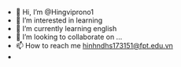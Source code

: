 - 👋 Hi, I’m @Hingviprono1
- 👀 I’m interested in learning 
- 🌱 I’m currently learning english 
- 💞️ I’m looking to collaborate on ...
- 📫 How to reach me hinhndhs173151@fpt.edu.vn
- 

<!---
Hingviprono1/Hingviprono1 is a ✨ special ✨ repository because its `README.md` (this file) appears on your GitHub profile.
You can click the Preview link to take a look at your changes.
--->
